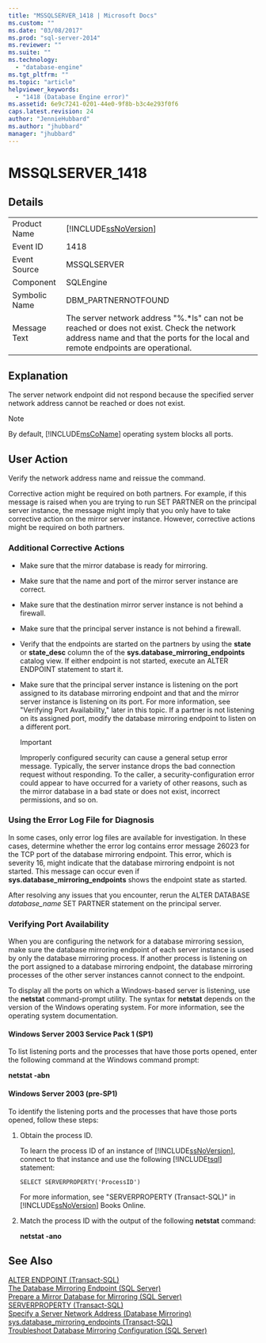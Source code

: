 ```yaml
---
title: "MSSQLSERVER_1418 | Microsoft Docs"
ms.custom: ""
ms.date: "03/08/2017"
ms.prod: "sql-server-2014"
ms.reviewer: ""
ms.suite: ""
ms.technology: 
  - "database-engine"
ms.tgt_pltfrm: ""
ms.topic: "article"
helpviewer_keywords: 
  - "1418 (Database Engine error)"
ms.assetid: 6e9c7241-0201-44e0-9f8b-b3c4e293f0f6
caps.latest.revision: 24
author: "JennieHubbard"
ms.author: "jhubbard"
manager: "jhubbard"
---
```

# MSSQLSERVER_1418
    
## Details  
  
|||  
|-|-|  
|Product Name|[!INCLUDE[ssNoVersion](../../includes/ssnoversion-md.md)]|  
|Event ID|1418|  
|Event Source|MSSQLSERVER|  
|Component|SQLEngine|  
|Symbolic Name|DBM_PARTNERNOTFOUND|  
|Message Text|The server network address "%.*ls" can not be reached or does not exist. Check the network address name and that the ports for the local and remote endpoints are operational.|  
  
## Explanation  
 The server network endpoint did not respond because the specified server network address cannot be reached or does not exist.  
  
> [!NOTE]  
>  By default, [!INCLUDE[msCoName](../../includes/msconame-md.md)] operating system blocks all ports.  
  
## User Action  
 Verify the network address name and reissue the command.  
  
 Corrective action might be required on both partners. For example, if this message is raised when you are trying to run SET PARTNER on the principal server instance, the message might imply that you only have to take corrective action on the mirror server instance. However, corrective actions might be required on both partners.  
  
### Additional Corrective Actions  
  
-   Make sure that the mirror database is ready for mirroring.  
  
-   Make sure that the name and port of the mirror server instance are correct.  
  
-   Make sure that the destination mirror server instance is not behind a firewall.  
  
-   Make sure that the principal server instance is not behind a firewall.  
  
-   Verify that the endpoints are started on the partners by using the **state** or **state_desc** column the of the **sys.database_mirroring_endpoints** catalog view. If either endpoint is not started, execute an ALTER ENDPOINT statement to start it.  
  
-   Make sure that the principal server instance is listening on the port assigned to its database mirroring endpoint and that and the mirror server instance is listening on its port. For more information, see "Verifying Port Availability," later in this topic. If a partner is not listening on its assigned port, modify the database mirroring endpoint to listen on a different port.  
  
    > [!IMPORTANT]  
    >  Improperly configured security can cause a general setup error message. Typically, the server instance drops the bad connection request without responding. To the caller, a security-configuration error could appear to have occurred for a variety of other reasons, such as the mirror database in a bad state or does not exist, incorrect permissions, and so on.  
  
### Using the Error Log File for Diagnosis  
 In some cases, only error log files are available for investigation. In these cases, determine whether the error log contains error message 26023 for the TCP port of the database mirroring endpoint. This error, which is severity 16, might indicate that the database mirroring endpoint is not started. This message can occur even if **sys.database_mirroring_endpoints** shows the endpoint state as started.  
  
 After resolving any issues that you encounter, rerun the ALTER DATABASE *database_name* SET PARTNER statement on the principal server.  
  
### Verifying Port Availability  
 When you are configuring the network for a database mirroring session, make sure the database mirroring endpoint of each server instance is used by only the database mirroring process. If another process is listening on the port assigned to a database mirroring endpoint, the database mirroring processes of the other server instances cannot connect to the endpoint.  
  
 To display all the ports on which a Windows-based server is listening, use the **netstat** command-prompt utility. The syntax for **netstat** depends on the version of the Windows operating system. For more information, see the operating system documentation.  
  
#### Windows Server 2003 Service Pack 1 (SP1)  
 To list listening ports and the processes that have those ports opened, enter the following command at the Windows command prompt:  
  
 **netstat -abn**  
  
#### Windows Server 2003 (pre-SP1)  
 To identify the listening ports and the processes that have those ports opened, follow these steps:  
  
1.  Obtain the process ID.  
  
     To learn the process ID of an instance of [!INCLUDE[ssNoVersion](../../includes/ssnoversion-md.md)], connect to that instance and use the following [!INCLUDE[tsql](../../includes/tsql-md.md)] statement:  
  
    ```  
    SELECT SERVERPROPERTY('ProcessID')   
    ```  
  
     For more information, see "SERVERPROPERTY (Transact-SQL)" in [!INCLUDE[ssNoVersion](../../includes/ssnoversion-md.md)] Books Online.  
  
2.  Match the process ID with the output of the following **netstat** command:  
  
     **netstat -ano**  
  
## See Also  
 [ALTER ENDPOINT &#40;Transact-SQL&#41;](../Topic/ALTER%20ENDPOINT%20\(Transact-SQL\).md)   
 [The Database Mirroring Endpoint &#40;SQL Server&#41;](../../2014/database-engine/the-database-mirroring-endpoint-sql-server.md)   
 [Prepare a Mirror Database for Mirroring &#40;SQL Server&#41;](../../2014/database-engine/prepare-a-mirror-database-for-mirroring-sql-server.md)   
 [SERVERPROPERTY &#40;Transact-SQL&#41;](../Topic/SERVERPROPERTY%20\(Transact-SQL\).md)   
 [Specify a Server Network Address &#40;Database Mirroring&#41;](../../2014/database-engine/specify-a-server-network-address-database-mirroring.md)   
 [sys.database_mirroring_endpoints &#40;Transact-SQL&#41;](../Topic/sys.database_mirroring_endpoints%20\(Transact-SQL\).md)   
 [Troubleshoot Database Mirroring Configuration &#40;SQL Server&#41;](../../2014/database-engine/troubleshoot-database-mirroring-configuration-sql-server.md)  
  
  